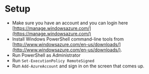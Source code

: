 # Setup

* Make sure you have an account and you can login here [https://manage.windowsazure.com/](https://manage.windowsazure.com/)
* Install Windows PowerShell command-line tools from [http://www.windowsazure.com/en-us/downloads/](http://www.windowsazure.com/en-us/downloads/).
* Run PowerShell as Administrator
* Run `Set-ExecutionPolicy RemoteSigned`
* Run `Add-AzureAccount` and sign in on the screen that comes up.
